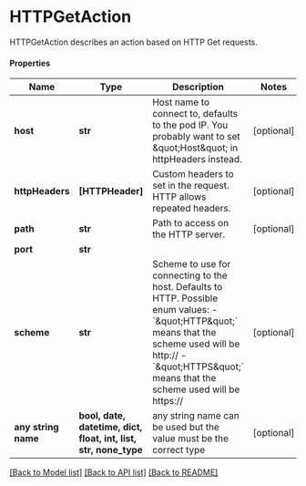 # HTTPGetAction

HTTPGetAction describes an action based on HTTP Get requests.

#### Properties
Name | Type | Description | Notes
------------ | ------------- | ------------- | -------------
**host** | **str** | Host name to connect to, defaults to the pod IP. You probably want to set \&quot;Host\&quot; in httpHeaders instead. | [optional] 
**httpHeaders** | **[HTTPHeader]** | Custom headers to set in the request. HTTP allows repeated headers. | [optional] 
**path** | **str** | Path to access on the HTTP server. | [optional] 
**port** | **str** |  | 
**scheme** | **str** | Scheme to use for connecting to the host. Defaults to HTTP.  Possible enum values:  - &#x60;\&quot;HTTP\&quot;&#x60; means that the scheme used will be http://  - &#x60;\&quot;HTTPS\&quot;&#x60; means that the scheme used will be https:// | [optional] 
**any string name** | **bool, date, datetime, dict, float, int, list, str, none_type** | any string name can be used but the value must be the correct type | [optional]

[[Back to Model list]](../README.md#documentation-for-models) [[Back to API list]](../README.md#documentation-for-api-endpoints) [[Back to README]](../README.md)

